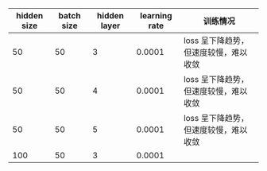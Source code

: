 | hidden size | batch size | hidden layer | learning rate | 训练情况                              |
| ----------- | ---------- | ------------ | ------------- | ------------------------------------- |
| 50          | 50         | 3            | 0.0001        | loss 呈下降趋势，但速度较慢，难以收敛 |
| 50          | 50         | 4            | 0.0001        | loss 呈下降趋势，但速度较慢，难以收敛 |
| 50          | 50         | 5            | 0.0001        | loss 呈下降趋势，但速度较慢，难以收敛 |
| 100         | 50         | 3            | 0.0001        |                                       |



